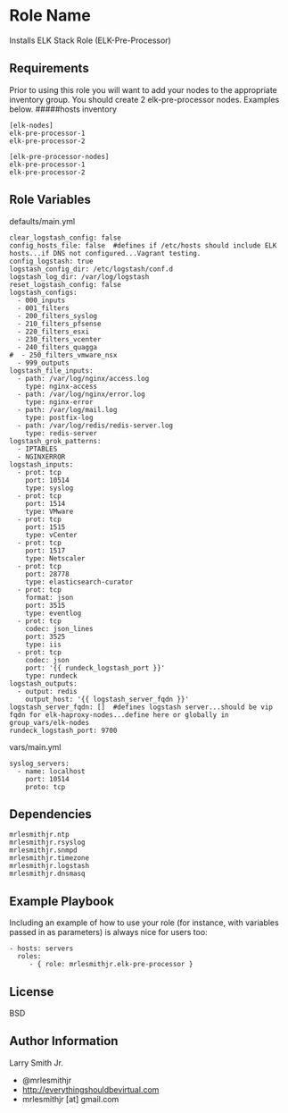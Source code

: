 Role Name
=========

Installs ELK Stack Role (ELK-Pre-Processor)

Requirements
------------

Prior to using this role you will want to add your nodes to the appropriate inventory group. You should create 2 elk-pre-processor nodes. Examples below.
#####hosts inventory
````
[elk-nodes]
elk-pre-processor-1
elk-pre-processor-2

[elk-pre-processor-nodes]
elk-pre-processor-1
elk-pre-processor-2
````

Role Variables
--------------
defaults/main.yml
````
clear_logstash_config: false
config_hosts_file: false  #defines if /etc/hosts should include ELK hosts...if DNS not configured...Vagrant testing.
config_logstash: true
logstash_config_dir: /etc/logstash/conf.d
logstash_log_dir: /var/log/logstash
reset_logstash_config: false
logstash_configs:
  - 000_inputs
  - 001_filters
  - 200_filters_syslog
  - 210_filters_pfsense
  - 220_filters_esxi
  - 230_filters_vcenter
  - 240_filters_quagga
#  - 250_filters_vmware_nsx
  - 999_outputs
logstash_file_inputs:
  - path: /var/log/nginx/access.log
    type: nginx-access
  - path: /var/log/nginx/error.log
    type: nginx-error
  - path: /var/log/mail.log
    type: postfix-log
  - path: /var/log/redis/redis-server.log
    type: redis-server
logstash_grok_patterns:
  - IPTABLES
  - NGINXERROR
logstash_inputs:
  - prot: tcp
    port: 10514
    type: syslog
  - prot: tcp
    port: 1514
    type: VMware
  - prot: tcp
    port: 1515
    type: vCenter
  - prot: tcp
    port: 1517
    type: Netscaler
  - prot: tcp
    port: 28778
    type: elasticsearch-curator
  - prot: tcp
    format: json
    port: 3515
    type: eventlog
  - prot: tcp
    codec: json_lines
    port: 3525
    type: iis
  - prot: tcp
    codec: json
    port: '{{ rundeck_logstash_port }}'
    type: rundeck
logstash_outputs:
  - output: redis
    output_host: '{{ logstash_server_fqdn }}'
logstash_server_fqdn: []  #defines logstash server...should be vip fqdn for elk-haproxy-nodes...define here or globally in group_vars/elk-nodes
rundeck_logstash_port: 9700
````
vars/main.yml
````
syslog_servers:
  - name: localhost
    port: 10514
    proto: tcp
````

Dependencies
------------

````
mrlesmithjr.ntp
mrlesmithjr.rsyslog
mrlesmithjr.snmpd
mrlesmithjr.timezone
mrlesmithjr.logstash
mrlesmithjr.dnsmasq
````
Example Playbook
----------------

Including an example of how to use your role (for instance, with variables passed in as parameters) is always nice for users too:

    - hosts: servers
      roles:
         - { role: mrlesmithjr.elk-pre-processor }

License
-------

BSD

Author Information
------------------

Larry Smith Jr.
- @mrlesmithjr
- http://everythingshouldbevirtual.com
- mrlesmithjr [at] gmail.com
